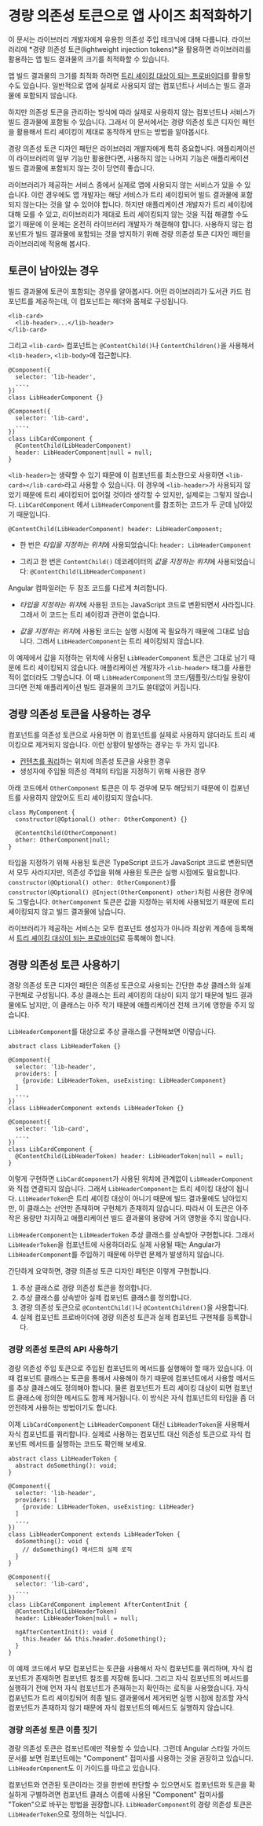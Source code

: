 <!--
# Optimizing client app size with lightweight injection tokens
-->
# 경량 의존성 토큰으로 앱 사이즈 최적화하기

<!--
This page provides a conceptual overview of a dependency injection technique that is recommended for library developers.
Designing your library with *lightweight injection tokens* helps optimize the bundle size of client applications that use your library.

You can manage the dependency structure among your components and injectable services to optimize bundle size by using [tree-shakable providers](guide/dependency-injection-providers#tree-shakable-providers).
This normally ensures that if a provided component or service is never actually used by the app, the compiler can eliminate its code from the bundle.

However, due to the way Angular stores injection tokens, it is possible that such an unused component or service can end up in the bundle anyway.
This page describes a dependency-injection design pattern that supports proper tree-shaking by using lightweight injection tokens.

The lightweight injection token design pattern is especially important for library developers. It ensures that when an application uses only some of your library's capabilities, the unused code can be eliminated from the client's app bundle.

When an application uses your library, there might be some services that your library supplies which the client app doesn't use.
In this case, the app developer should expect that service to be tree-shaken, and not contribute to the size of the compiled app.
Because the application developer cannot know about or remedy a tree-shaking problem in the library, it is the responsibility of the library developer to do so.
To prevent the retention of unused components, your library should use the lightweight injection token design pattern.
-->
이 문서는 라이브러리 개발자에게 유용한 의존성 주입 테크닉에 대해 다룹니다.
라이브러리에 *경량 의존성 토큰(lightweight injection tokens)*을 활용하면 라이브러리를 활용하는 앱 빌드 결과물의 크기를 최적화할 수 있습니다.

앱 빌드 결과물의 크기를 최적화 하려면 [트리 셰이킹 대상이 되는 프로바이더](guide/dependency-injection-providers#tree-shakable-providers)를 활용할 수도 있습니다.
일반적으로 앱에 실제로 사용되지 않는 컴포넌트나 서비스는 빌드 결과물에 포함되지 않습니다.

하지만 의존성 토큰을 관리하는 방식에 따라 실제로 사용하지 않는 컴포넌트나 서비스가 빌드 결과물에 포함될 수 있습니다.
그래서 이 문서에서는 경량 의존성 토큰 디자인 패턴을 활용해서 트리 셰이킹이 제대로 동작하게 만드는 방법을 알아봅시다.

경량 의존성 토큰 디자인 패턴은 라이브러리 개발자에게 특히 중요합니다.
애플리케이션이 라이브러리의 일부 기능만 활용한다면, 사용하지 않는 나머지 기능은 애플리케이션 빌드 결과물에 포함되지 않는 것이 당연히 좋습니다.

라이브러리가 제공하는 서비스 중에서 실제로 앱에 사용되지 않는 서비스가 있을 수 있습니다.
이런 경우에도 앱 개발자는 해당 서비스가 트리 셰이킹되어 빌드 결과물에 포함되지 않는다는 것을 알 수 있어야 합니다.
하지만 애플리케이션 개발자가 트리 셰이킹에 대해 모를 수 있고, 라이브러리가 제대로 트리 셰이킹되지 않는 것을 직접 해결할 수도 없기 때문에 이 문제는 온전히 라이브러리 개발자가 해결해야 합니다.
사용하지 않는 컴포넌트가 빌드 결과물에 포함되는 것을 방지하기 위해 경량 의존성 토큰 디자인 패턴을 라이브러리에 적용해 봅시다.


<!--
## When tokens are retained
-->
## 토큰이 남아있는 경우

<!--
To better explain the condition under which token retention occurs, consider a library that provides a library-card component, which contains a body and can contain an optional header.

```
<lib-card>
  <lib-header>...</lib-header>
</lib-card>
```

In a likely implementation, the `<lib-card>` component uses `@ContentChild()` or `@ContentChildren()` to obtain `<lib-header>` and `<lib-body>`, as in the following.

```
@Component({
  selector: 'lib-header',
  ...,
})
class LibHeaderComponent {}

@Component({
  selector: 'lib-card',
  ...,
})
class LibCardComponent {
  @ContentChild(LibHeaderComponent)
  header: LibHeaderComponent|null = null;
}
```

Because `<lib-header>` is optional, the element can appear in the template in its minimal form,
`<lib-card></lib-card>`.
In this case, `<lib-header>` is not used and you would expect it to be tree-shaken, but that is not what happens.
This is because `LibCardComponent` actually contains two references to the `LibHeaderComponent`.

`@ContentChild(LibHeaderComponent) header: LibHeaderComponent;`

* One of these reference is in the *type position*-- that is, it specifies `LibHeaderComponent` as a type: `header: LibHeaderComponent;`.

* The other reference is in the *value position*-- that is, LibHeaderComponent is the value of the `@ContentChild()` parameter decorator: `@ContentChild(LibHeaderComponent)`.

The compiler handles token references in these positions differently.

* The compiler erases *type position* references after conversion from TypeScript, so they have no impact on tree-shaking.

* The compiler must retain *value position*  references at runtime, which prevents the component from being tree-shaken.

In the example, the compiler retains the `LibHeaderComponent` token that occurs in the value position, which prevents the referenced component from being tree-shaken, even if the application developer does not actually use `<lib-header>` anywhere.
If `LibHeaderComponent` is large (code, template, and styles), including it unnecessarily can significantly increase the size of the client application.
-->
빌드 결과물에 토큰이 포함되는 경우를 알아봅시다.
어떤 라이브러리가 도서관 카드 컴포넌트를 제공하는데, 이 컴포넌트는 헤더와 몸체로 구성됩니다.

```
<lib-card>
  <lib-header>...</lib-header>
</lib-card>
```

그리고 `<lib-card>` 컴포넌트는 `@ContentChild()`나 `ContentChildren()`을 사용해서 `<lib-header>`, `<lib-body>`에 접근합니다.

```
@Component({
  selector: 'lib-header',
  ...,
})
class LibHeaderComponent {}

@Component({
  selector: 'lib-card',
  ...,
})
class LibCardComponent {
  @ContentChild(LibHeaderComponent)
  header: LibHeaderComponent|null = null;
}
```

`<lib-header>`는 생략할 수 있기 때문에 이 컴포넌트를 최소한으로 사용하면 `<lib-card></lib-card>`라고 사용할 수 있습니다.
이 경우에 `<lib-header>`가 사용되지 않았기 때문에 트리 셰이킹되어 없어질 것이라 생각할 수 있지만, 실제로는 그렇지 않습니다.
`LibCardComponent` 에서 `LibHeaderComponent`를 참조하는 코드가 두 군데 남아있기 때문입니다.


`@ContentChild(LibHeaderComponent) header: LibHeaderComponent;`


* 한 번은 *타입을 지정하는 위치*에 사용되었습니다: `header: LibHeaderComponent`

* 그리고 한 번은 `ContentChild()` 데코레이터의 *값을 지정하는 위치*에 사용되었습니다: `@ContentChild(LibHeaderComponent)`


Angular 컴파일러는 두 참조 코드를 다르게 처리합니다.


* *타입을 지정하는 위치*에 사용된 코드는 JavaScript 코드로 변환되면서 사라집니다. 그래서 이 코드는 트리 셰이킹과 관련이 없습니다.

* *값을 지정하는 위치*에 사용된 코드는 실행 시점에 꼭 필요하기 때문에 그대로 남습니다. 그래서 `LibHeaderComponent`는 트리 셰이킹되지 않습니다.


이 예제에서 값을 지정하는 위치에 사용된 `LibHeaderComponent` 토큰은 그대로 남기 때문에 트리 셰이킹되지 않습니다.
애플리케이션 개발자가 `<lib-header>` 태그를 사용한 적이 없더라도 그렇습니다.
이 때 `LibHeaderComponent`의 코드/템플릿/스타일 용량이 크다면 전체 애플리케이션 빌드 결과물의 크기도 쓸데없이 커집니다.


<!--
## When to use the lightweight injection token pattern
-->
## 경량 의존성 토큰을 사용하는 경우

<!--
The tree-shaking problem arises when a component is used as an injection token.
There are two cases when that can happen.

* The token is used in the value position of a [content query](guide/lifecycle-hooks#using-aftercontent-hooks "See more about using content queries.").
* The token is used as a type specifier for constructor injection.

In the following example, both uses of the `OtherComponent` token cause retention of `OtherComponent` (that is, prevent it from being tree-shaken when it is not used).

```
class MyComponent {
  constructor(@Optional() other: OtherComponent) {}

  @ContentChild(OtherComponent)
  other: OtherComponent|null;
}
```

Although tokens used only as type specifiers are removed when converted to JavaScript, all tokens used for dependency injection are needed at runtime.
These effectively change `constructor(@Optional() other: OtherComponent)` to `constructor(@Optional() @Inject(OtherComponent) other)`. The token is now in a value position, and causes the tree shaker to retain the reference.

<div class="alert is helpful">

For all services, a library should use [tree-shakable providers](guide/dependency-injection-providers#tree-shakable-providers), providing dependencies at the root level rather than in component constructors.

</div>
-->
컴포넌트를 의존성 토큰으로 사용하면 이 컴포넌트를 실제로 사용하지 않더라도 트리 셰이킹으로 제거되지 않습니다.
이런 상황이 발생하는 경우는 두 가지 입니다.

* [컨텐츠를 쿼리](guide/lifecycle-hooks#using-aftercontent-hooks "See more about using content queries.")하는 위치에 의존성 토큰을 사용한 경우
* 생성자에 주입될 의존성 객체의 타입을 지정하기 위해 사용한 경우

아래 코드에서 `OtherComponent` 토큰은 이 두 경우에 모두 해당되기 때문에 이 컴포넌트를 사용하지 않았어도 트리 셰이킹되지 않습니다.

```
class MyComponent {
  constructor(@Optional() other: OtherComponent) {}

  @ContentChild(OtherComponent)
  other: OtherComponent|null;
}
```

타입을 지정하기 위해 사용된 토큰은 TypeScript 코드가 JavaScript 코드로 변환되면서 모두 사라지지만, 의존성 주입을 위해 사용된 토큰은 실행 시점에도 필요합니다.
`constructor(@Optional() other: OtherComponent)`를 `constructor(@Optional() @Inject(OtherComponent) other)`처럼 사용한 경우에도 그렇습니다.
`OtherComponent` 토큰은 값을 지정하는 위치에 사용되었기 때문에 트리 셰이킹되지 않고 빌드 결과물에 남습니다.


<div class="alert is-helpful">

라이브러리가 제공하는 서비스는 모두 컴포넌트 생성자가 아니라 최상위 계층에 등록해서 [트리 셰이킹 대상이 되는 프로바이더](guide/dependency-injection-providers#tree-shakable-providers)로 등록해야 합니다.

</div>


<!--
## Using lightweight injection tokens
-->
## 경량 의존성 토큰 사용하기

<!--
The lightweight injection token design pattern consists of using a small abstract class as an injection token, and providing the actual implementation at a later stage.
The abstract class is retained (not tree-shaken), but it is small and has no material impact on the application size.

The following example shows how this works for the `LibHeaderComponent`.

```
abstract class LibHeaderToken {}

@Component({
  selector: 'lib-header',
  providers: [
    {provide: LibHeaderToken, useExisting: LibHeaderComponent}
  ]
  ...,
})
class LibHeaderComponent extends LibHeaderToken {}

@Component({
  selector: 'lib-card',
  ...,
})
class LibCardComponent {
  @ContentChild(LibHeaderToken) header: LibHeaderToken|null = null;
}
```

In this example, the `LibCardComponent` implementation no longer refers to `LibHeaderComponent` in either the type position or the value position.
This allows full tree shaking of `LibHeaderComponent` to take place.
The `LibHeaderToken` is retained, but it is only a class declaration, with no concrete implementation. It is small and does not materially impact the application size when retained after compilation.

Instead, `LibHeaderComponent` itself implements the abstract `LibHeaderToken` class. You can safely use that token as the provider in the component definition, allowing Angular to correctly inject the concrete type.

To summarize, the lightweight injection token pattern consists of the following.

1. A lightweight injection token that is represented as an abstract class.
2. A component definition that implements the abstract class.
3. Injection of the lightweight pattern, using ` @ContentChild()` or `@ContentChildren()`.
4. A provider in the implementation of the lightweight injection token which associates the lightweight injection token with the implementation.
-->
경량 의존성 토큰 디자인 패턴은 의존성 토큰으로 사용되는 간단한 추상 클래스와 실제 구현체로 구성됩니다.
추상 클래스는 트리 셰이킹의 대상이 되지 않기 때문에 빌드 결과물에도 남지만, 이 클래스는 아주 작기 때문에 애플리케이션 전체 크기에 영향을 주지 않습니다.

`LibHeaderComponent`를 대상으로 추상 클래스를 구현해보면 이렇습니다.


```
abstract class LibHeaderToken {}

@Component({
  selector: 'lib-header',
  providers: [
    {provide: LibHeaderToken, useExisting: LibHeaderComponent}
  ]
  ...,
})
class LibHeaderComponent extends LibHeaderToken {}

@Component({
  selector: 'lib-card',
  ...,
})
class LibCardComponent {
  @ContentChild(LibHeaderToken) header: LibHeaderToken|null = null;
}
```


이렇게 구현하면 `LibCardComponent`가 사용된 위치에 관계없이 `LibHeaderComponent`와 직접 연결되지 않습니다.
그래서 `LibHeaderComponent`는 트리 셰이킹 대상이 됩니다.
`LibHeaderToken`은 트리 셰이킹 대상이 아니기 때문에 빌드 결과물에도 남아있지만, 이 클래스는 선언만 존재하며 구현체가 존재하지 않습니다.
따라서 이 토큰은 아주 작은 용량만 차지하고 애플리케이션 빌드 결과물의 용량에 거의 영향을 주지 않습니다.

`LibHeaderComponent`는 `LibHeaderToken` 추상 클래스를 상속받아 구현합니다.
그래서 `LibHeaderToken`을 컴포넌트에 사용하더라도 실제 사용될 때는 Angular가 `LibHeaderComponent`를 주입하기 때문에 아무런 문제가 발생하지 않습니다.

간단하게 요약하면, 경량 의존성 토큰 디자인 패턴은 이렇게 구현합니다.

1. 추상 클래스로 경량 의존성 토큰을 정의합니다.
2. 추상 클래스를 상속받아 실제 컴포넌트 클래스를 정의합니다.
3. 경량 의존성 토큰으로 `@ContentChild()`나 `@ContentChildren()`을 사용합니다.
4. 실제 컴포넌트 프로바이더에 경량 의존성 토큰과 실제 컴포넌트 구현체를 등록합니다.


<!--
### Use the lightweight injection token for API definition
-->
### 경량 의존성 토큰의 API 사용하기

<!--
A component that injects a lightweight injection token might need to invoke a method in the injected class.
Because the token is now an abstract class, and the injectable component implements that class, you must also declare an abstract method in the abstract lightweight injection token class.
The implementation of the method (with all of its code overhead) resides in the injectable component that can be tree-shaken.
This allows the parent to communicate with the child (if it is present) in a type-safe manner.

For example, the `LibCardComponent` now queries `LibHeaderToken` rather than `LibHeaderComponent`.
The following example shows how the pattern allows `LibCardComponent` to communicate with the `LibHeaderComponent` without actually referring to `LibHeaderComponent`.

```
abstract class LibHeaderToken {
  abstract doSomething(): void;
}

@Component({
  selector: 'lib-header',
  providers: [
    {provide: LibHeaderToken, useExisting: LibHeader}
  ]
  ...,
})
class LibHeaderComponent extends LibHeaderToken {
  doSomething(): void {
    // Concrete implementation of `doSomething`
  }
}

@Component({
  selector: 'lib-card',
  ...,
})
class LibCardComponent implement AfterContentInit {
  @ContentChild(LibHeaderToken)
  header: LibHeaderToken|null = null;

  ngAfterContentInit(): void {
    this.header && this.header.doSomething();
  }
}
```

In this example the parent  queries the token to obtain the child component, and stores the resulting component reference if it is present.
Before calling a method in the child, the parent component checks to see if the child component is present.
If the child component has been tree-shaken, there is no runtime reference to it, and no call to its method.
-->
경량 의존성 주입 토큰으로 주입된 컴포넌트의 메서드를 실행해야 할 때가 있습니다.
이 때 컴포넌트 클래스는 토큰을 통해서 사용해야 하기 때문에 컴포넌트에서 사용할 메서드를 추상 클래스에도 정의해야 합니다.
물론 컴포넌트가 트리 셰이킹 대상이 되면 컴포넌트 클래스에 정의한 메서드도 함께 제거됩니다.
이 방식은 자식 컴포넌트의 타입을 좀 더 안전하게 사용하는 방법이기도 합니다.

이제 `LibCardComponent`는 `LibHeaderComponent` 대신 `LibHeaderToken`을 사용해서 자식 컴포넌트를 쿼리합니다.
실제로 사용하는 컴포넌트 대신 의존성 토큰으로 자식 컴포넌트 메서드를 실행하는 코드도 확인해 보세요.


```
abstract class LibHeaderToken {
  abstract doSomething(): void;
}

@Component({
  selector: 'lib-header',
  providers: [
    {provide: LibHeaderToken, useExisting: LibHeader}
  ]
  ...,
})
class LibHeaderComponent extends LibHeaderToken {
  doSomething(): void {
    // doSomething() 메서드의 실제 로직
  }
}

@Component({
  selector: 'lib-card',
  ...,
})
class LibCardComponent implement AfterContentInit {
  @ContentChild(LibHeaderToken)
  header: LibHeaderToken|null = null;

  ngAfterContentInit(): void {
    this.header && this.header.doSomething();
  }
}
```

이 예제 코드에서 부모 컴포넌트는 토큰을 사용해서 자식 컴포넌트를 쿼리하며, 자식 컴포넌트가 존재하면 컴포넌트 참조를 저장해 둡니다.
그리고 자식 컴포넌트의 메서드를 실행하기 전에 먼저 자식 컴포넌트가 존재하는지 확인하는 로직을 사용했습니다.
자식 컴포넌트가 트리 셰이킹되어 최종 빌드 결과물에서 제거되면 실행 시점에 참조할 자식 컴포넌트가 존재하지 않기 때문에 자식 컴포넌트의 메서드도 실행하지 않습니다.


<!--
### Naming your lightweight injection token
-->
### 경량 의존성 토큰 이름 짓기

<!--
Lightweight injection tokens are only useful with components. The Angular style guide suggests that you name components using the "Component" suffix. The example "LibHeaderComponent" follows this convention.

To maintain the relationship between the component and its token while still distinguishing between them, the recommended style is to use the component base name with the suffix "Token" to name your lightweight injection tokens: "LibHeaderToken".
-->
경량 의존성 토큰은 컴포넌트에만 적용할 수 있습니다.
그런데 Angular 스타일 가이드 문서를 보면 컴포넌트에는 "Component" 접미사를 사용하는 것을 권장하고 있습니다.
`LibHeaderCmponent`도 이 가이드를 따르고 있습니다.

컴포넌트와 연관된 토큰이라는 것을 한번에 판단할 수 있으면서도 컴포넌트와 토큰을 확실하게 구별하려면 컴포넌트 클래스 이름에 사용된 "Component" 접미사를 "Token"으로 바꾸는 방법을 권장합니다.
`LibHeaderComponent`의 경량 의존성 토큰은 `LibHeaderToken`으로 정의하는 식입니다.